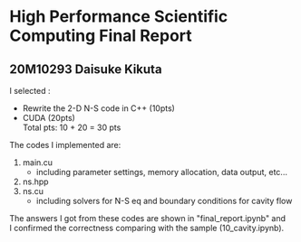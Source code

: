 # High Performance Scientific Computing Final Report
## 20M10293 Daisuke Kikuta  
  
I selected :  
- Rewrite the 2-D N-S code in C++ (10pts)  
- CUDA (20pts)  
Total pts: 10 + 20 = 30 pts  
  
The codes I implemented are:  
1. main.cu  
   - including parameter settings, memory allocation, data output, etc...  
2. ns.hpp  
3. ns.cu  
   - including solvers for N-S eq and boundary conditions for cavity flow  
  
The answers I got from these codes are shown in "final_report.ipynb" and  
I confirmed the correctness comparing with the sample (10_cavity.ipynb).
